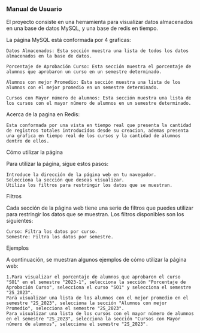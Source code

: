 ### Manual de Usuario

El proyecto consiste en una herramienta para visualizar datos almacenados en una base de datos MySQL, y una base de redis en tiempo. 

La página MySQL está conformada por 4 graficas:

    Datos Almacenados: Esta sección muestra una lista de todos los datos almacenados en la base de datos.

    Porcentaje de Aprobación Curso: Esta sección muestra el porcentaje de alumnos que aprobaron un curso en un semestre determinado.

    Alumnos con mejor Promedio: Esta sección muestra una lista de los alumnos con el mejor promedio en un semestre determinado.

    Cursos con Mayor número de alumnos: Esta sección muestra una lista de los cursos con el mayor número de alumnos en un semestre determinado.

Acerca de la pagina en Redis: 

    Esta conformada por una vista en tiempo real que presenta la cantidad de registros totales introducidos desde su creacion, ademas presenta una grafica en tiempo real de los cursos y la cantidad de alumnos dentro de ellos.

Cómo utilizar la página

Para utilizar la página, sigue estos pasos:

    Introduce la dirección de la página web en tu navegador.
    Selecciona la sección que deseas visualizar.
    Utiliza los filtros para restringir los datos que se muestran.

Filtros

Cada sección de la página web tiene una serie de filtros que puedes utilizar para restringir los datos que se muestran. Los filtros disponibles son los siguientes:

    Curso: Filtra los datos por curso.
    Semestre: Filtra los datos por semestre.

Ejemplos

A continuación, se muestran algunos ejemplos de cómo utilizar la página web:

    1.Para visualizar el porcentaje de alumnos que aprobaron el curso "SO1" en el semestre "2023-1", selecciona la sección "Porcentaje de Aprobación Curso", selecciona el curso "SO1" y selecciona el semestre "2S_2023".
    Para visualizar una lista de los alumnos con el mejor promedio en el semestre "2S_2023", selecciona la sección "Alumnos con mejor Promedio", selecciona el semestre "2S_2023".
    Para visualizar una lista de los cursos con el mayor número de alumnos en el semestre "2S_2023", selecciona la sección "Cursos con Mayor número de alumnos", selecciona el semestre "2S_2023".
